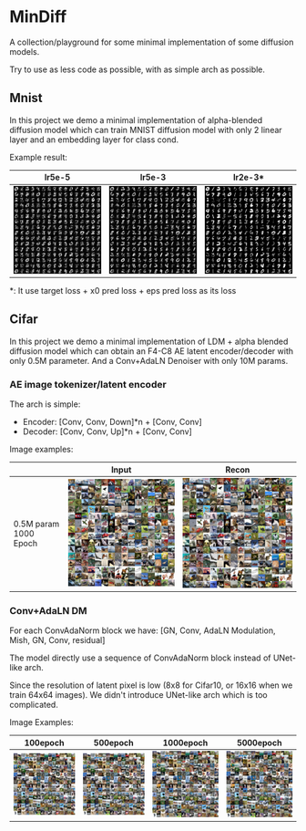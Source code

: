 # MinDiff

A collection/playground for some minimal implementation of some diffusion models.

Try to use as less code as possible, with as simple arch as possible.

## Mnist

In this project we demo a minimal implementation of alpha-blended diffusion model which can train MNIST diffusion model with only 2 linear layer and an embedding layer for class cond.

Example result:

| lr5e-5                                         | lr5e-3                                         | lr2e-3*                                        |
| ---------------------------------------------- | ---------------------------------------------- | ---------------------------------------------- |
| ![1731283536610](image/README/1731283536610.png) | ![1731283526574](image/README/1731283526574.png) | ![1731283556797](image/README/1731283556797.png) |

*: It use target loss + x0 pred loss + eps pred loss as its loss

## Cifar

In this project we demo a minimal implementation of LDM + alpha blended diffusion model which can obtain an F4-C8 AE latent encoder/decoder with only 0.5M parameter. And a Conv+AdaLN Denoiser with only 10M params.

### AE image tokenizer/latent encoder

The arch is simple:

* Encoder: [Conv, Conv, Down]*n + [Conv, Conv]
* Decoder: [Conv, Conv, Up]*n + [Conv, Conv]

Image examples:

|                       | Input                                          | Recon                                          |
| --------------------- | ---------------------------------------------- | ---------------------------------------------- |
| 0.5M param 1000 Epoch | ![1731282135915](image/README/1731282135915.png) | ![1731282189195](image/README/1731282189195.png) |

### Conv+AdaLN DM

For each ConvAdaNorm block we have: [GN, Conv, AdaLN Modulation, Mish, GN, Conv, residual]

The model directly use a sequence of ConvAdaNorm block instead of UNet-like arch.

Since the resolution of latent pixel is low (8x8 for Cifar10, or 16x16 when we train 64x64 images). We didn't introduce UNet-like arch which is too complicated.

Image Examples:

| 100epoch                                       | 500epoch                                       | 1000epoch                                      | 5000epoch                                      |
| ---------------------------------------------- | ---------------------------------------------- | ---------------------------------------------- | ---------------------------------------------- |
| ![1731282575417](image/README/1731282575417.png) | ![1731282588239](image/README/1731282588239.png) | ![1731282595499](image/README/1731282595499.png) | ![1731283382791](image/README/1731283382791.png) |
